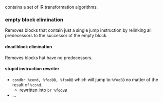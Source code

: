 
contains a set of IR transformation algorithms.

### empty block elimination

Removes blocks that contain just a single jump instruction by relinking
all predecessors to the successor of the empty block.

#### dead block elimination

Removes blocks hat have no predecessors.

#### stupid instruction rewriter

- `condbr %cond, %fooBB, %fooBB` which will jump to `%fooBB` no matter of the result of `%cond`.
  - rewritten into `br %fooBB`
- ...


